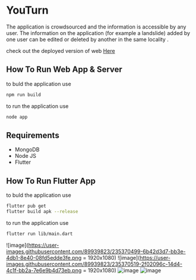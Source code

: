 # YouTurn
The application is crowdsourced and the information is
accessible by any user. The information on the application (for
example a landslide) added by one user can be edited or deleted
by another in the same locality .

check out the deployed version of web [Here](https://youturn.onrender.com)

## How To Run Web App & Server
to buld the application use
```bash
npm run build
```

to run the application use
```bash
node app
```
## Requirements
* MongoDB
* Node JS
* Flutter

## How To Run Flutter App
to buld the application use
```bash
flutter pub get
flutter build apk --release
```

to run the application use
```bash
flutter run lib/main.dart
```

![image](https://user-images.githubusercontent.com/89939823/235370499-6b42d3d7-bb3e-4db1-8e40-08fd5edde3fe.png = 1920x1080)
![image](https://user-images.githubusercontent.com/89939823/235370519-2f02096c-14d4-4c1f-bb2a-7e6e9b4d73eb.png = 1920x1080)
![image](https://user-images.githubusercontent.com/89939823/235370544-1832c78a-6a01-4086-8dfb-d3237dd448a2.png)
![image](https://user-images.githubusercontent.com/89939823/235370843-63a813d1-b5fe-4fd3-a5b0-ad6db6591455.png)


